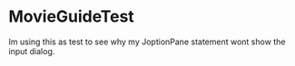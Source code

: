 # MovieGuideTest
Im using this as test to see why my JoptionPane statement wont show the input dialog.
